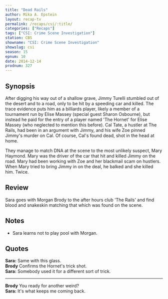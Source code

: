 ```yaml
---
title: "Dead Rails"
author: Mika A. Epstein
layout: recap-tv
permalink: /recaps/csi/:title/
categories: ["Recaps"]
tags: ["CSI: Crime Scene Investigation"]
station: CBS
showname: "CSI: Crime Scene Investigation"
showslug: csi
season: 15  
epnum: 10  
date: 2014-12-14
prodnum: 327  
---
```


## Synopsis

After digging his way out of a shallow grave, Jimmy Turelli stumbled out of the desert and to a road, only to be hit by a speeding car and killed. The trace evidence puts him as a billiards player, likely a member of a tournament run by Elise Massey (special guest Sharon Osbourne), but instead he paid for the entry of a player named 'The Hornet' for Elise Massey (who neglected to mention this before). Cal Tate, a hustler at The Rails, had been in an argument with Jimmy, and his wife Zoe pinned Jimmy's murder on Cal. Of course, Cal's found dead, shot in the head at home.

They manage to match DNA at the scene to the most unlikely suspect, Mary Haymond. Mary was the driver of the car that hit and killed Jimmy on the road. Mary had been working with Zoe and her blackmail scam on hustlers. When Mary tried to bring Jimmy in on the deal, he balked and she killed him. Twice.

## Review

Sara goes with Morgan Brody to the after hours club 'The Rails' and find blood and snakeskin matching that which was found on the scene.

## Notes

* Sara learns not to play pool with Morgan.

## Quotes

**Sara:** Same with this glass.  
**Brody** Confirms the Hornet's trick shot.  
**Sara:** Somebody used it for a different sort of trick.  

- - -

**Brody** You ready for another weird?  
**Sara:** It's what keeps me coming back.  
